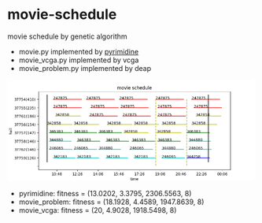 # movie-schedule
movie schedule by genetic algorithm

- movie.py implemented by [pyrimidine](https://pyrimidine.readthedocs.io/)
- movie_vcga.py implemented by vcga
- movie_problem.py implemented by deap

![](movie.png)

- pyrimidine: fitness = (13.0202, 3.3795, 2306.5563, 8)
- movie_problem: fitness = (18.1928, 4.4589, 1947.8639, 8)
- movie_vcga: fitness = (20, 4.9028, 1918.5498, 8)
